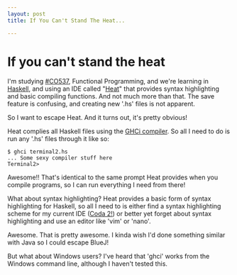 ```yaml
---
layout: post
title: If You Can't Stand The Heat...

---
```


# If you can't stand the heat

I'm studying [#CO537][#co537], Functional Programming, and we're learning in [Haskell][haskell], and using an IDE called "[Heat][heat]" that provides syntax highlighting and basic compiling functions. And not much more than that. The save feature is confusing, and creating new '.hs' files is not apparent.

So I want to escape Heat. And it turns out, it's pretty obvious!

Heat complies all Haskell files using the [GHCi compiler][ghci]. So all I need to do is run any '.hs' files through it like so:

	$ ghci terminal2.hs
	... Some sexy compiler stuff here
	Terminal2>

Awesome!! That's identical to the same prompt Heat provides when you compile programs, so I can run everything I need from there!

What about syntax highlighting? Heat provides a basic form of syntax highlighting for Haskell, so all I need to is either find a syntax highlighting scheme for my current IDE ([Coda 2!][coda]) or better yet forget about syntax highlighting and use an editor like 'vim' or 'nano'.

Awesome. That is pretty awesome. I kinda wish I'd done something similar with Java so I could escape BlueJ!

But what about Windows users? I've heard that 'ghci' works from the Windows command line, although I haven't tested this.

[#co537]: http://twitter.com
[coda]: http://panic.com/coda
[ghci]: http://www.haskell.org/haskellwiki/GHC/GHCi
[haskell]: http://www.haskell.org
[heat]: http://www.cs.kent.ac.uk/projects/heat